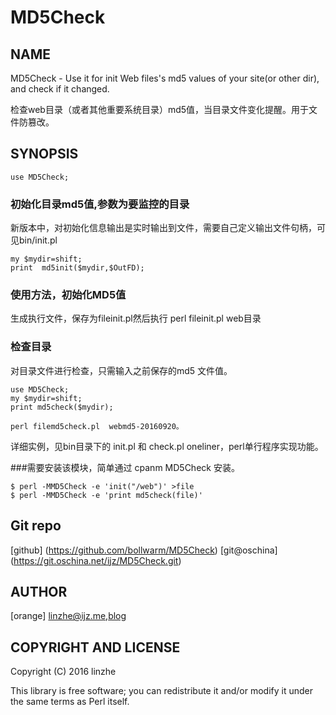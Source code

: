 # MD5Check

## NAME
 
MD5Check - Use it for init Web files's md5 values of your site(or other dir), and check if it changed.

检查web目录（或者其他重要系统目录）md5值，当目录文件变化提醒。用于文件防篡改。 
 
## SYNOPSIS
 
    use MD5Check;
 
### 初始化目录md5值,参数为要监控的目录 

新版本中，对初始化信息输出是实时输出到文件，需要自己定义输出文件句柄，可见bin/init.pl
 
    my $mydir=shift;
    print  md5init($mydir,$OutFD);


### 使用方法，初始化MD5值 

   生成执行文件，保存为fileinit.pl然后执行 perl fileinit.pl web目录

### 检查目录

   对目录文件进行检查，只需输入之前保存的md5 文件值。

    use MD5Check;
    my $mydir=shift; 
    print md5check($mydir);

    perl filemd5check.pl  webmd5-20160920。

  详细实例，见bin目录下的 init.pl 和 check.pl
  oneliner，perl单行程序实现功能。

###需要安装该模块，简单通过 cpanm MD5Check 安装。

    $ perl -MMD5Check -e 'init("/web")' >file
    $ perl -MMD5Check -e 'print md5check(file)'
 
     
## Git repo
 
[github] (https://github.com/bollwarm/MD5Check)
[git@oschina] (https://git.oschina.net/ijz/MD5Check.git)
 
##  AUTHOR
 
[orange] <linzhe@ijz.me>,[blog](http://ijz.me)
 
## COPYRIGHT AND LICENSE
 
Copyright (C) 2016 linzhe
 
This library is free software; you can redistribute it and/or modify
it under the same terms as Perl itself.
